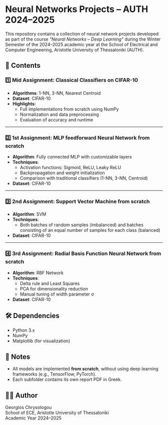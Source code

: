 
# Neural Networks Projects – AUTH 2024–2025

This repository contains a collection of neural network projects developed as part of the course *"Neural Networks – Deep Learning"* during the Winter Semester of the 2024–2025 academic year at the School of Electrical and Computer Engineering, Aristotle University of Thessaloniki (AUTH).

## 📁 Contents

### 1️⃣ **Mid Assignment: Classical Classifiers on CIFAR-10**
- **Algorithms**: 1-NN, 3-NN, Nearest Centroid
- **Dataset**: CIFAR-10
- **Highlights**:
  - Full implementations from scratch using NumPy
  - Normalization and data preprocessing
  - Evaluation of accuracy and runtime

---

### 2️⃣ **1st Assignment: MLP feedforward Neural Network from scratch**
- **Algorithm**: Fully connected MLP with customizable layers
- **Techniques**:
  - Activation functions: Sigmoid, ReLU, Leaky ReLU
  - Backpropagation and weight initialization
  - Comparison with traditional classifiers (1-NN, 3-NN, Centroid)
- **Dataset**: CIFAR-10

---

### 3️⃣ **2nd Assignment: Support Vector Machine from scratch**
- **Algorithm**: SVM 
- **Techniques**:
  - Both batches of random samples (imbalanced) and batches consisting of an equal number of samples for each class (balanced) 
- **Dataset**: CIFAR-10

---

### 4️⃣ **3rd Assignment: Radial Basis Function Neural Network from scratch**
- **Algorithm**: RBF Network 
- **Techniques**:
  - Delta rule and Least Squares 
  - PCA for dimensionality reduction
  - Manual tuning of width parameter σ
- **Dataset**: CIFAR-10

## 🛠️ Dependencies

- Python 3.x
- NumPy
- Matplotlib (for visualization)

## 📌 Notes

- All models are implemented **from scratch**, without using deep learning frameworks (e.g., TensorFlow, PyTorch).
- Each subfolder contains its own report PDF in Greek.

## 👨‍💻 Author

Georgios Chrysologou  
School of ECE, Aristotle University of Thessaloniki  
Academic Year 2024–2025



